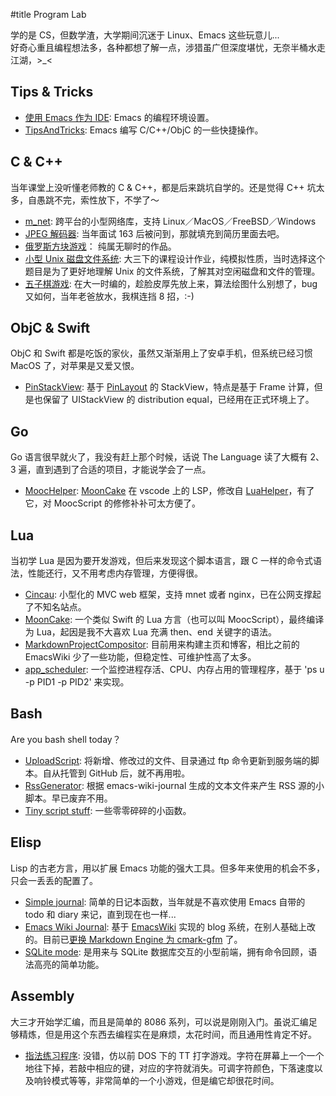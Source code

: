 
#title Program Lab

学的是 CS，但数学渣，大学期间沉迷于 Linux、Emacs 这些玩意儿...  
好奇心重且编程想法多，各种都想了解一点，涉猎虽广但深度堪忧，无奈半桶水走江湖，>_<



## Tips &#38; Tricks

- [使用 Emacs 作为 IDE](EmacsProgrammingEnv): Emacs 的编程环境设置。
- [TipsAndTricks](TipsAndTricks): Emacs 编写 C/C++/ObjC 的一些快捷操作。



## C &#38; C++

当年课堂上没听懂老师教的 C &#38; C++，都是后来跳坑自学的。还是觉得 C++ 坑太多，自愚跳不完，索性放下，不学了～

- [m_net](blog#2017-09#p0): 跨平台的小型网络库，支持 Linux／MacOS／FreeBSD／Windows
- [JPEG 解码器](blog#2014-12#p0): 当年面试 163 后被问到，那就填充到简历里面去吧。
- [俄罗斯方块游戏](Tetris)： 纯属无聊时的作品。
- [小型 Unix 磁盘文件系统](SmallUnixFilesystem): 大三下的课程设计作业，纯模拟性质，当时选择这个题目是为了更好地理解 Unix 的文件系统，了解其对空闲磁盘和文件的管理。
- [五子棋游戏](FiveInArow): 在大一时编的，趁脸皮厚先放上来，算法绘图什么别想了，bug 又如何，当年老爸放水，我棋连挡 8 招，:-)

## ObjC &#38; Swift

ObjC 和 Swift 都是吃饭的家伙，虽然又渐渐用上了安卓手机，但系统已经习惯 MacOS 了，对苹果是又爱又恨。

- [PinStackView](blog#2021-07#p0): 基于 [PinLayout](https://github.com/layoutBox/PinLayout) 的 StackView，特点是基于 Frame 计算，但是也保留了 UIStackView 的 distribution equal，已经用在正式环境上了。

## Go

Go 语言很早就火了，我没有赶上那个时候，话说 The Language 读了大概有 2、3 遍，直到遇到了合适的项目，才能说学会了一点。

- [MoocHelper](blog#2022-01#p0): [MoonCake](blog#2021-06#p0) 在 vscode 上的 LSP，修改自 [LuaHelper](https://github.com/Tencent/LuaHelper)，有了它，对 MoocScript 的修修补补可太方便了。

## Lua

当初学 Lua 是因为要开发游戏，但后来发现这个脚本语言，跟 C 一样的命令式语法，性能还行，又不用考虑内存管理，方便得很。

- [Cincau](blog#2020-08#p0): 小型化的 MVC web 框架，支持 mnet 或者 nginx，已在公网支撑起了不知名站点。
- [MoonCake](blog#2021-06#p0): 一个类似 Swift 的 Lua 方言（也可以叫 MoocScript），最终编译为 Lua，起因是我不大喜欢 Lua 充满 then、end 关键字的语法。
- [MarkdownProjectCompositor](blog#2019-06#p1): 目前用来构建主页和博客，相比之前的 EmacsWiki 少了一些功能，但稳定性、可维护性高了太多。
- [app_scheduler](https://github.com/lalawue/app_scheduler): 一个监控进程存活、CPU、内存占用的管理程序，基于 'ps u -p PID1 -p PID2' 来实现。



## Bash

Are you bash shell today？

- [UploadScript](UploadScript): 将新增、修改过的文件、目录通过 ftp 命令更新到服务端的脚本。自从托管到 GitHub 后，就不再用啦。
- [RssGenerator](RssGenerator): 根据 emacs-wiki-journal 生成的文本文件来产生 RSS 源的小脚本。早已废弃不用。
- [Tiny script stuff](ScriptStuff): 一些零零碎碎的小函数。



## Elisp

Lisp 的古老方言，用以扩展 Emacs 功能的强大工具。但多年来使用的机会不多，只会一丢丢的配置了。

- [Simple journal](SimpleJournal): 简单的日记本函数，当年就是不喜欢使用 Emacs 自带的 todo 和 diary 来记，直到现在也一样...
- [Emacs Wiki Journal](EmacsWikiJournal): 基于 [EmacsWiki](scratch#EmacsWiki) 实现的 blog 系统，在别人基础上改的。目前已[更换 Markdown Engine 为 cmark-gfm](blog#2019-06#p0) 了。
- [SQLite mode](SQLiteMode): 是用来与 SQLite 数据库交互的小型前端，拥有命令回顾，语法高亮的简单功能。



## Assembly

大三才开始学汇编，而且是简单的 8086 系列，可以说是刚刚入门。虽说汇编足够精炼，但是用这个东西去编程实在是麻烦，太花时间，而且通用性肯定不好。

- [指法练习程序](ShotGame): 没错，仿以前 DOS 下的 TT 打字游戏。字符在屏幕上一个一个地往下掉，若敲中相应的键，对应的字符就消失。可调字符颜色，下落速度以及响铃模式等等，非常简单的一个小游戏，但是编它却很花时间。
